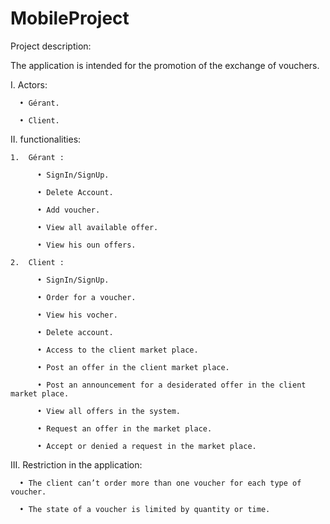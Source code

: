 # MobileProject

Project description:

The application is intended for the promotion of the exchange of vouchers.

I.	Actors:

      •	Gérant.

      •	Client.

II.	functionalities:

    1.	Gérant :

          •	SignIn/SignUp.

          •	Delete Account.

          •	Add voucher.

          •	View all available offer.

          •	View his oun offers.

    2.	Client :

          •	SignIn/SignUp.

          •	Order for a voucher.

          •	View his vocher.

          •	Delete account.

          •	Access to the client market place.

          •	Post an offer in the client market place.

          •	Post an announcement for a desiderated offer in the client market place.

          •	View all offers in the system.

          •	Request an offer in the market place.

          •	Accept or denied a request in the market place.

III.	Restriction in the application:

      •	The client can’t order more than one voucher for each type of voucher.

      •	The state of a voucher is limited by quantity or time.
